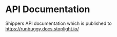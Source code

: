 # API Documentation
Shippers API documentation which is published to https://runbuggy.docs.stoplight.io/
